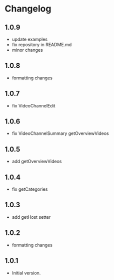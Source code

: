 # Changelog

## 1.0.9

- update examples
- fix repository in README.md
- minor changes

## 1.0.8

- formatting changes

## 1.0.7

- fix VideoChannelEdit

## 1.0.6

- fix VideoChannelSummary getOverviewVideos

## 1.0.5

- add getOverviewVideos

## 1.0.4

- fix getCategories

## 1.0.3

- add getHost setter

## 1.0.2

- formatting changes

## 1.0.1

- Initial version.